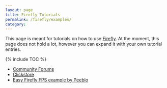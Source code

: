 ```yaml
---
layout: page
title: Firefly Tutorials
permalink: /firefly/examples/
category:
---
```


This page is meant for tutorials on how to use [Firefly].
At the moment, this page does not hold a lot, however you can expand it with your own tutorial entries.

{% include TOC %}

* [Community Forums]
* [Clickstore](https://clickstore.clickteam.com/firefly3D)
* [Easy Firefly FPS example by Peeblo](https://peeblo.itch.io/easy-clickteam-firefly-3d-fps-example)

[Community Forums]: /clickteam/forums/
[Firefly]: /firefly/
